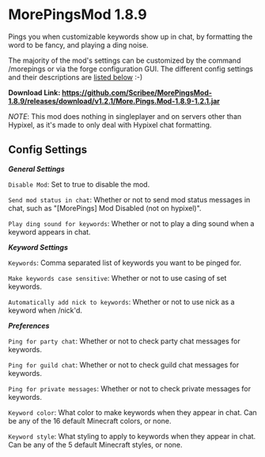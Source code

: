 # MorePingsMod 1.8.9
Pings you when customizable keywords show up in chat, by formatting the word to be fancy, and playing a ding noise.

The majority of the mod's settings can be customized by the command /morepings or via the forge configuration GUI. The different config settings and their descriptions are [listed below](https://github.com/Scribee/MorePingsMod-1.8.9#config-settings) :-)

**Download Link: https://github.com/Scribee/MorePingsMod-1.8.9/releases/download/v1.2.1/More.Pings.Mod-1.8.9-1.2.1.jar**

_NOTE_: This mod does nothing in singleplayer and on servers other than Hypixel, as it's made to only deal with Hypixel chat formatting.

## Config Settings

**_General Settings_**

`Disable Mod`: Set to true to disable the mod.

`Send mod status in chat`: Whether or not to send mod status messages in chat, such as "[MorePings] Mod Disabled (not on hypixel)".

`Play ding sound for keywords`: Whether or not to play a ding sound when a keyword appears in chat.


**_Keyword Settings_**

`Keywords`: Comma separated list of keywords you want to be pinged for.

`Make keywords case sensitive`: Whether or not to use casing of set keywords.

`Automatically add nick to keywords`: Whether or not to use nick as a keyword when /nick'd.


**_Preferences_**

`Ping for party chat`: Whether or not to check party chat messages for keywords.

`Ping for guild chat`: Whether or not to check guild chat messages for keywords.

`Ping for private messages`: Whether or not to check private messages for keywords.

`Keyword color`: What color to make keywords when they appear in chat. Can be any of the 16 default Minecraft colors, or none.

`Keyword style`: What styling to apply to keywords when they appear in chat. Can be any of the 5 default Minecraft styles, or none.
